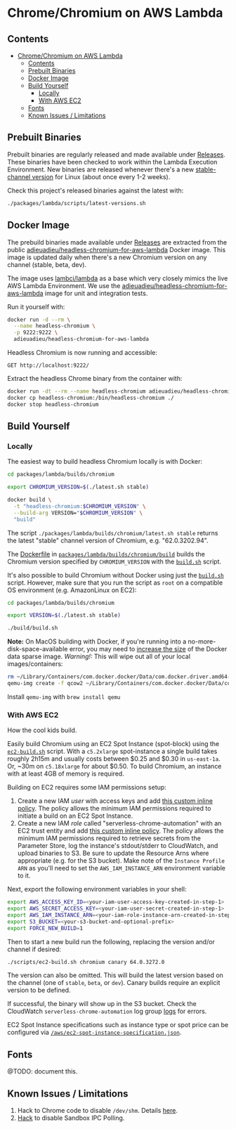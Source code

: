 # Chrome/Chromium on AWS Lambda

## Contents

- [Chrome/Chromium on AWS Lambda](#chromechromium-on-aws-lambda)
  - [Contents](#contents)
  - [Prebuilt Binaries](#prebuilt-binaries)
  - [Docker Image](#docker-image)
  - [Build Yourself](#build-yourself)
    - [Locally](#locally)
    - [With AWS EC2](#with-aws-ec2)
  - [Fonts](#fonts)
  - [Known Issues / Limitations](#known-issues--limitations)

## Prebuilt Binaries

Prebuilt binaries are regularly released and made available under [Releases](https://github.com/adieuadieu/serverless-chrome/releases). These binaries have been checked to work within the Lambda Execution Environment. New binaries are released whenever there's a new [stable-channel version](https://omahaproxy.appspot.com/) for Linux (about once every 1-2 weeks).

Check this project's released binaries against the latest with:

```bash
./packages/lambda/scripts/latest-versions.sh
```

## Docker Image

The prebuild binaries made available under [Releases](https://github.com/adieuadieu/serverless-chrome/releases) are extracted from the public [adieuadieu/headless-chromium-for-aws-lambda](https://hub.docker.com/r/adieuadieu/headless-chromium-for-aws-lambda/) Docker image. This image is updated daily when there's a new Chromium version on any channel (stable, beta, dev).

The image uses [lambci/lambda](https://hub.docker.com/r/lambci/lambda/) as a base which very closely mimics the live AWS Lambda Environment. We use the [adieuadieu/headless-chromium-for-aws-lambda](https://hub.docker.com/r/adieuadieu/headless-chromium-for-aws-lambda/) image for unit and integration tests.

Run it yourself with:

```bash
docker run -d --rm \
  --name headless-chromium \
  -p 9222:9222 \
  adieuadieu/headless-chromium-for-aws-lambda
```

Headless Chromium is now running and accessible:

```
GET http://localhost:9222/
```

Extract the headless Chrome binary from the container with:

```bash
docker run -dt --rm --name headless-chromium adieuadieu/headless-chromium-for-aws-lambda:stable
docker cp headless-chromium:/bin/headless-chromium ./
docker stop headless-chromium
```

## Build Yourself

### Locally

The easiest way to build headless Chromium locally is with Docker:

```bash
cd packages/lambda/builds/chromium

export CHROMIUM_VERSION=$(./latest.sh stable)

docker build \
  -t "headless-chromium:$CHROMIUM_VERSION" \
  --build-arg VERSION="$CHROMIUM_VERSION" \
  "build"
```

The script `./packages/lambda/builds/chromium/latest.sh stable` returns the latest "stable" channel version of Chromium, e.g. "62.0.3202.94".

The [Dockerfile](/packages/lambda/builds/chromium/build/Dockerfile) in [`packages/lambda/builds/chromium/build`](/packages/lambda/builds/chromium/build) builds the Chromium version specified by `CHROMIUM_VERSION` with the [`build.sh`](/packages/lambda/builds/chromium/build/build.sh) script.

It's also possible to build Chromium without Docker using just the [`build.sh`](/packages/lambda/builds/chromium/build/build.sh) script. However, make sure that you run the script as `root` on a compatible OS environment (e.g. AmazonLinux on EC2):

```bash
cd packages/lambda/builds/chromium

export VERSION=$(./latest.sh stable)

./build/build.sh
```

**Note:** On MacOS building with Docker, if you're running into a no-more-disk-space-available error, you may need to [increase the size](https://community.hortonworks.com/articles/65901/how-to-increase-the-size-of-the-base-docker-for-ma.html) of the Docker data sparse image. _Warning!:_ This will wipe out all of your local images/containers:

```bash
rm ~/Library/Containers/com.docker.docker/Data/com.docker.driver.amd64-linux/Docker.qcow2
qemu-img create -f qcow2 ~/Library/Containers/com.docker.docker/Data/com.docker.driver.amd64-linux/Docker.qcow2 50G
```

Install `qemu-img` with `brew install qemu`

### With AWS EC2

How the cool kids build.

Easily build Chromium using an EC2 Spot Instance (spot-block) using the [`ec2-build.sh`](/scripts/ec2-build.sh) script. With a `c5.2xlarge` spot-instance a single build takes roughly 2h15m and usually costs between $0.25 and $0.30 in `us-east-1a`. Or, ~30m on `c5.18xlarge` for about $0.50. To build Chromium, an instance with at least 4GB of memory is required.

Building on EC2 requires some IAM permissions setup:

1.  Create a new IAM _user_ with access keys and add [this custom inline policy](/aws/iam-serverless-chrome-automation-user-policy.json). The policy allows the minimum IAM permissions required to initiate a build on an EC2 Spot Instance.
1.  Create a new IAM _role_ called "serverless-chrome-automation" with an EC2 trust entity and add [this custom inline policy](/aws/iam-serverless-chrome-automation-role-policy.json). The policy allows the minimum IAM permissions required to retrieve secrets from the Parameter Store, log the instance's stdout/stderr to CloudWatch, and upload binaries to S3. Be sure to update the Resource Arns where appropriate (e.g. for the S3 bucket). Make note of the `Instance Profile ARN` as you'll need to set the `AWS_IAM_INSTANCE_ARN` environment variable to it.

Next, export the following environment variables in your shell:

```bash
export AWS_ACCESS_KEY_ID=<your-iam-user-access-key-created-in-step-1>
export AWS_SECRET_ACCESS_KEY=<your-iam-user-secret-created-in-step-1>
export AWS_IAM_INSTANCE_ARN=<your-iam-role-instance-arn-created-in-step-2>
export S3_BUCKET=<your-s3-bucket-and-optional-prefix>
export FORCE_NEW_BUILD=1
```

Then to start a new build run the following, replacing the version and/or channel if desired:

```bash
./scripts/ec2-build.sh chromium canary 64.0.3272.0
```

The version can also be omitted. This will build the latest version based on the channel (one of `stable`, `beta`, or `dev`). Canary builds require an explicit version to be defined.

If successful, the binary will show up in the S3 bucket. Check the CloudWatch `serverless-chrome-automation` log group [logs](https://console.aws.amazon.com/cloudwatch/home?region=us-east-1#logStream:group=/serverless-chrome-automation;streamFilter=typeLogStreamPrefix) for errors.

EC2 Spot Instance specifications such as instance type or spot price can be configured via [`/aws/ec2-spot-instance-specification.json`](/aws/ec2-spot-instance-specification.json).

## Fonts

@TODO: document this.

## Known Issues / Limitations

1.  Hack to Chrome code to disable `/dev/shm`. Details [here](https://medium.com/@marco.luethy/running-headless-chrome-on-aws-lambda-fa82ad33a9eb).
1.  [Hack](https://github.com/adieuadieu/serverless-chrome/issues/41#issuecomment-341712878) to disable Sandbox IPC Polling.
